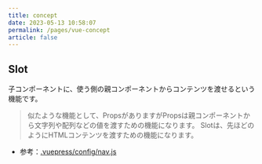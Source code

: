 ```yaml
---
title: concept
date: 2023-05-13 10:58:07
permalink: /pages/vue-concept
article: false
---
```







## Slot

子コンポーネントに、使う側の親コンポーネントからコンテンツを渡せるという機能です。

>似たような機能として、PropsがありますがPropsは親コンポーネントから文字列や配列などの値を渡すための機能になります。
Slotは、先ほどのようにHTMLコンテンツを渡すための機能になります。

- 参考：[.vuepress/config/nav.js](https://github.com/xugaoyi/vuepress-theme-vdoing/blob/master/docs/.vuepress/config/nav.js)

